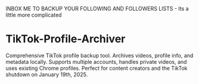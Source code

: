 INBOX ME TO BACKUP YOUR FOLLOWING AND FOLLOWERS LISTS - Its a little more complicated

# TikTok-Profile-Archiver
Comprehensive TikTok profile backup tool. Archives videos, profile info, and metadata locally. Supports multiple accounts, handles private videos, and uses existing Chrome profiles. Perfect for content creators and the TikTok shutdown on January 19th, 2025.
